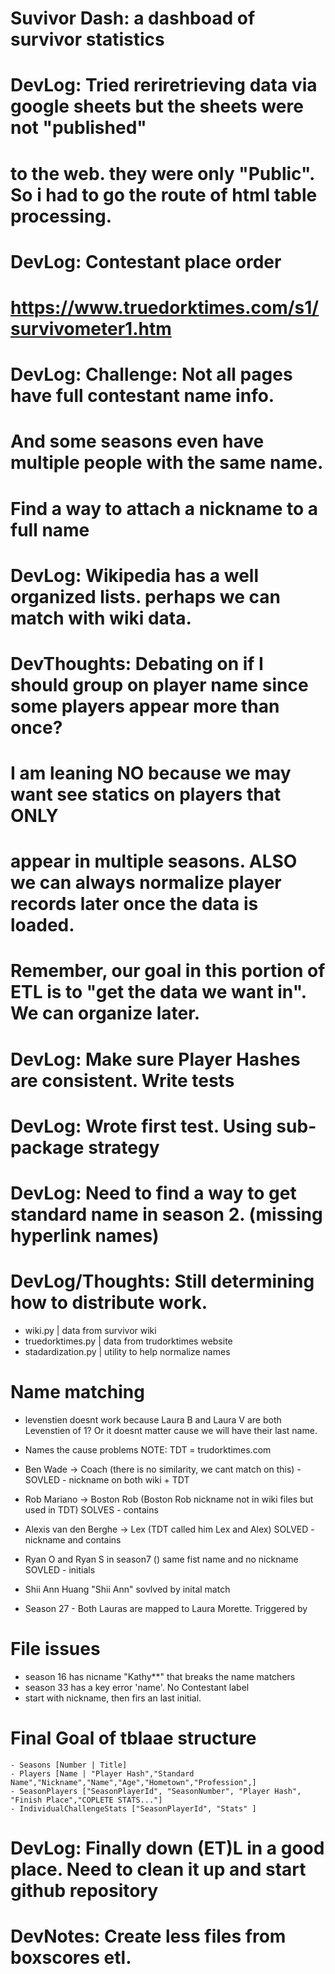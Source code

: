 # Suvivor Dash: a dashboad of survivor statistics

# DevLog: Tried reriretrieving data via google sheets but the sheets were not "published"
# to the web. they were only "Public". So i had to go the route of html table processing.

# DevLog: Contestant place order
# https://www.truedorktimes.com/s1/survivometer1.htm

# DevLog: Challenge: Not all pages have full contestant name info.
# And some seasons even have multiple people with the same name.
# Find a way to attach a nickname to a full name

# DevLog: Wikipedia has a well organized lists. perhaps we can match with wiki data.

# DevThoughts: Debating on if I should group on player name since some players appear more than once?
# I am leaning NO because we may want see statics on players that ONLY
# appear in multiple seasons. ALSO we can always normalize player records later once the data is loaded.
# Remember, our goal in this portion of ETL is to "get the data we want in". We can organize later.

# DevLog: Make sure Player Hashes are consistent. Write tests

# DevLog: Wrote first test. Using sub-package strategy

# DevLog: Need to find a way to get standard name in season 2. (missing hyperlink names)

# DevLog/Thoughts: Still determining how to distribute work. 
- wiki.py | data from survivor wiki
- truedorktimes.py | data from trudorktimes website
- stadardization.py | utility to help normalize names
    
# Name matching
- levenstien doesnt work because Laura B and Laura V are both Levenstien of 1? Or it doesnt matter cause we will have their last name.

- Names the cause problems NOTE: TDT = trudorktimes.com
- Ben Wade -> Coach (there is no similarity, we cant match on this) - SOVLED - nickname on both wiki + TDT
- Rob Mariano -> Boston Rob (Boston Rob nickname not in wiki files but used in TDT) SOLVES - contains
- Alexis van den Berghe -> Lex (TDT called him Lex and Alex) SOLVED - nickname and contains
- Ryan O and Ryan S in season7 () same fist name and no nickname SOVLED - initials
- Shii Ann Huang "Shii Ann" sovlved by inital match
- Season 27 - Both Lauras are mapped to Laura Morette. Triggered by 


# File issues
- season 16 has nicname "Kathy**" that breaks the name matchers
- season 33 has a key error 'name'. No Contestant label
- start with nickname, then firs an last initial.

# Final Goal of tblaae structure
    - Seasons [Number | Title]
    - Players [Name | "Player Hash","Standard Name","Nickname","Name","Age","Hometown","Profession",]
    - SeasonPlayers ["SeasonPlayerId", "SeasonNumber", "Player Hash", "Finish Place","COPLETE STATS..."]
    - IndividualChallengeStats ["SeasonPlayerId", "Stats" ]


# DevLog: Finally down (ET)L in a good place. Need to clean it up and start github repository

# DevNotes: Create less files from boxscores etl.
